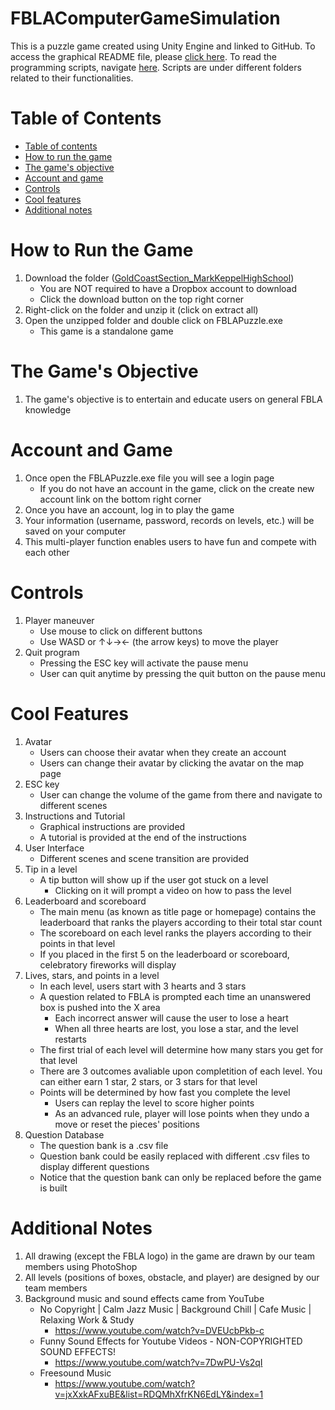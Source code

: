 # FBLAComputerGameSimulation

This is a puzzle game created using Unity Engine and linked to GitHub. To access the graphical README file, please [click here](https://github.com/karen93shieh/FBLAComputerGameSimulation). To read the programming scripts, navigate [here](https://github.com/karen93shieh/FBLAComputerGameSimulation/tree/main/FBLAPuzzle/Assets/Scripts). Scripts are under different folders related to their functionalities.

Table of Contents
=================
<!--ts-->
   * [Table of contents](#table-of-contents)
   * [How to run the game](#how-to-run-the-game)
   * [The game's objective](#the-games-objective)
   * [Account and game](#account-and-game)
   * [Controls](#controls)
   * [Cool features](#cool-features)
   * [Additional notes](#additional-notes)
<!--te-->

How to Run the Game
============
   1. Download the folder ([GoldCoastSection_MarkKeppelHighSchool](https://www.dropbox.com/s/zw8uktvhfj8xoo7/GoldCost%20Test.zip?dl=0 "Click here"))
      * You are NOT required to have a Dropbox account to download
      * Click the download button on the top right corner
   2. Right-click on the folder and unzip it (click on extract all)
   3. Open the unzipped folder and double click on FBLAPuzzle.exe
      * This game is a standalone game 

The Game's Objective
============
   1. The game's objective is to entertain and educate users on general FBLA knowledge

Account and Game
============
   1. Once open the FBLAPuzzle.exe file you will see a login page
      * If you do not have an account in the game, click on the create new account link on the bottom right corner 
   2. Once you have an account, log in to play the game
   3. Your information (username, password, records on levels, etc.) will be saved on your computer
   4. This multi-player function enables users to have fun and compete with each other

Controls
============
   1. Player maneuver
      * Use mouse to click on different buttons
      * Use WASD or ↑↓→← (the arrow keys) to move the player
   2. Quit program
      * Pressing the ESC key will activate the pause menu
      * User can quit anytime by pressing the quit button on the pause menu 

Cool Features
============
   1. Avatar
      * Users can choose their avatar when they create an account
      * Users can change their avatar by clicking the avatar on the map page 
   2. ESC key
      * User can change the volume of the game from there and navigate to different scenes
   3. Instructions and Tutorial
      * Graphical instructions are provided 
      * A tutorial is provided at the end of the instructions
   4. User Interface
      * Different scenes and scene transition are provided 
   5. Tip in a level
      * A tip button will show up if the user got stuck on a level
        * Clicking on it will prompt a video on how to pass the level
   6. Leaderboard and scoreboard
      * The main menu (as known as title page or homepage) contains the leaderboard that ranks the players according to their total star count
      * The scoreboard on each level ranks the players according to their points in that level
      * If you placed in the first 5 on the leaderboard or scoreboard, celebratory fireworks will display
   7. Lives, stars, and points in a level
      * In each level, users start with 3 hearts and 3 stars
      * A question related to FBLA is prompted each time an unanswered box is pushed into the X area
        * Each incorrect answer will cause the user to lose a heart
        * When all three hearts are lost, you lose a star, and the level restarts
      * The first trial of each level will determine how many stars you get for that level
      * There are 3 outcomes avaliable upon completition of each level. You can either earn 1 star, 2 stars, or 3 stars for that level
      * Points will be determined by how fast you complete the level 
        * Users can replay the level to score higher points
        * As an advanced rule, player will lose points when they undo a move or reset the pieces' positions
   8. Question Database
      * The question bank is a .csv file
      * Question bank could be easily replaced with different .csv files to display different questions
      * Notice that the question bank can only be replaced before the game is built

Additional Notes
============
   1. All drawing (except the FBLA logo) in the game are drawn by our team members using PhotoShop
   2. All levels (positions of boxes, obstacle, and player) are designed by our team members
   3. Background music and sound effects came from YouTube
      * No Copyright | Calm Jazz Music | Background Chill | Cafe Music | Relaxing Work & Study
        * https://www.youtube.com/watch?v=DVEUcbPkb-c
      * Funny Sound Effects for Youtube Videos - NON-COPYRIGHTED SOUND EFFECTS!
        * https://www.youtube.com/watch?v=7DwPU-Vs2qI
      * Freesound Music
        * https://www.youtube.com/watch?v=jxXxkAFxuBE&list=RDQMhXfrKN6EdLY&index=1






